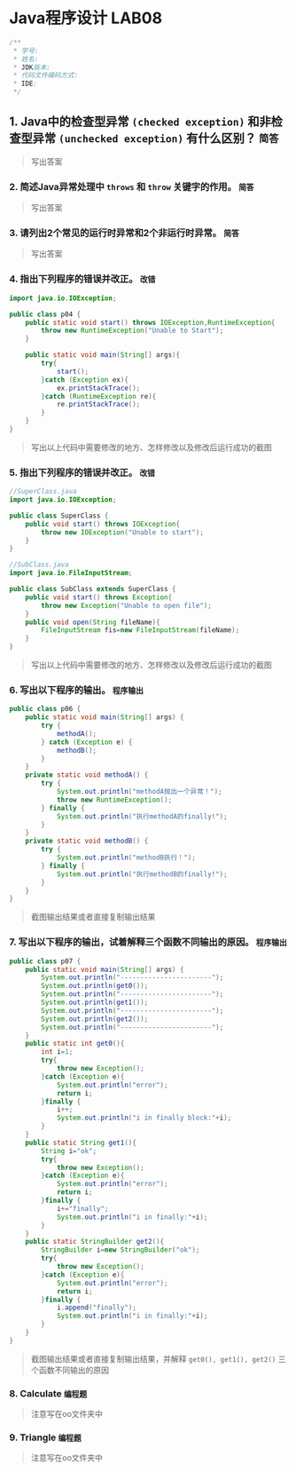 # Java程序设计 LAB08

```java
/**
 * 学号: 
 * 姓名:
 * JDK版本:
 * 代码文件编码方式:
 * IDE:
 */
```

## 1. Java中的检查型异常 `(checked exception)` 和非检查型异常 `(unchecked exception)` 有什么区别？ `简答`

> 写出答案



### 2. 简述Java异常处理中 `throws` 和 `throw` 关键字的作用。 `简答`

> 写出答案



### 3. 请列出2个常见的运行时异常和2个非运行时异常。 `简答`

> 写出答案



### 4. 指出下列程序的错误并改正。 `改错`

```java
import java.io.IOException;

public class p04 {
    public static void start() throws IOException,RuntimeException{
        throw new RuntimeException("Unable to Start");
    }

    public static void main(String[] args){
        try{
            start();
        }catch (Exception ex){
            ex.printStackTrace();
        }catch (RuntimeException re){
            re.printStackTrace();
        }
    }
}
```

>写出以上代码中需要修改的地方、怎样修改以及修改后运行成功的截图



### 5. 指出下列程序的错误并改正。 `改错`

```java
//SuperClass.java
import java.io.IOException;

public class SuperClass {
    public void start() throws IOException{
        throw new IOException("Unable to start");
    }
}

//SubClass.java
import java.io.FileInputStream;

public class SubClass extends SuperClass {
    public void start() throws Exception{
        throw new Exception("Unable to open file");
    }
    public void open(String fileName){
        FileInputStream fis=new FileInputStream(fileName);
    }
}
```

> 写出以上代码中需要修改的地方、怎样修改以及修改后运行成功的截图



### 6. 写出以下程序的输出。 `程序输出`

```java
public class p06 {
    public static void main(String[] args) {
        try {
            methodA();
        } catch (Exception e) {
            methodB();
        }
    }
    private static void methodA() {
        try {
            System.out.println("methodA抛出一个异常！");
            throw new RuntimeException();
        } finally {
            System.out.println("执行methodA的finally!");
        }
    }
    private static void methodB() {
        try {
            System.out.println("methodB执行！");
        } finally {
            System.out.println("执行methodB的finally!");
        }
    }
}
```

> 截图输出结果或者直接复制输出结果



### 7. 写出以下程序的输出，试着解释三个函数不同输出的原因。 `程序输出`


```java
public class p07 {
    public static void main(String[] args) {
        System.out.println("-----------------------");
        System.out.println(get0());
        System.out.println("-----------------------");
        System.out.println(get1());
        System.out.println("-----------------------");
        System.out.println(get2());
        System.out.println("-----------------------");
    }
    public static int get0(){
        int i=1;
        try{
            throw new Exception();
        }catch (Exception e){
            System.out.println("error");
            return i;
        }finally {
            i++;
            System.out.println("i in finally block:"+i);
        }
    }
    public static String get1(){
        String i="ok";
        try{
            throw new Exception();
        }catch (Exception e){
            System.out.println("error");
            return i;
        }finally {
            i+="finally";
            System.out.println("i in finally:"+i);
        }
    }
    public static StringBuilder get2(){
        StringBuilder i=new StringBuilder("ok");
        try{
            throw new Exception();
        }catch (Exception e){
            System.out.println("error");
            return i;
        }finally {
            i.append("finally");
            System.out.println("i in finally:"+i);
        }
    }
}
```

> 截图输出结果或者直接复制输出结果，并解释 `get0(), get1(), get2()` 三个函数不同输出的原因





### 8. Calculate `编程题`

> 注意写在oo文件夹中



### 9. Triangle `编程题`

> 注意写在oo文件夹中

